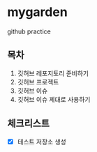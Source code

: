 # mygarden
github practice

## 목차
1. 깃허브 레포지토리 준비하기
3. 깃허브 프로젝트
4. 깃허브 이슈
5. 깃허브 이슈 제대로 사용하기

## 체크리스트
- [x] 테스트 저장소 생성
